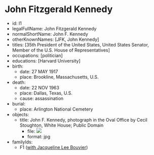 # John Fitzgerald Kennedy
- id: I1
- legalFullName: John Fitzgerald Kennedy
- normalShortName: John F. Kennedy
- otherKnownNames: [JFK, John Kennedy]
- titles: [35th President of the United States, United States Senator, Member of the U.S. House of Representatives]
- occupations: [politician]
- educations: [Harvard University]
- birth:
  - date: 27 MAY 1917
  - place: Brookline, Massachusetts, U.S.
- death:
  - date: 22 NOV 1963
  - place: Dallas, Texas, U.S.
  - cause: assassination
- burial:
  - place: Arlington National Cemetery
- objects:
  - title: John F. Kennedy, photograph in the Oval Office by Cecil Stoughton, White House; Public Domain
    - file: ![](https://upload.wikimedia.org/wikipedia/commons/thumb/c/c3/John_F._Kennedy%2C_White_House_color_photo_portrait.jpg/370px-John_F._Kennedy%2C_White_House_color_photo_portrait.jpg)
    - format: jpg
- familyIds:
  - F1 ([with Jacqueline Lee Bouvier](../../families/F1))
